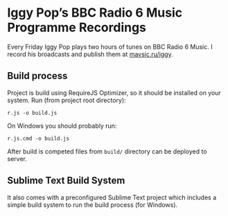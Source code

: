 # Iggy Pop’s BBC Radio 6 Music Programme Recordings

Every Friday Iggy Pop plays two hours of tunes on BBC Radio 6 Music. I record his broadcasts and publish them at [mavsic.ru/iggy](http://mavsic.ru/iggy).


## Build process

Project is build using RequireJS Optimizer, so it should be installed on your system. Run (from project root directory):

    r.js -o build.js
  
On Windows you should probably run:

    r.js.cmd -o build.js

After build is competed files from ``build/`` directory can be deployed to server.

## Sublime Text Build System

It also comes with a preconfigured Sublime Text project which includes a simple build system to run the build process (for Windows).
